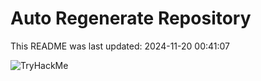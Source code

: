 # Auto Regenerate Repository

This README was last updated: 2024-11-20 00:41:07

 ![TryHackMe](https://tryhackme.com/badge/533634)